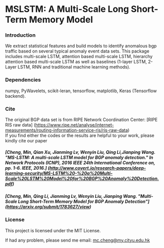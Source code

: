 # MSLSTM: A Multi-Scale Long Short-Term Memory Model

### Introduction
We extract statistical features and build models to identify anomalous bgp traffic based on several typical anomaly event data sets. 
This package includes multi-scale LSTM, attention based multi-scale LSTM, hierarchy attention based multi-scale LSTM as well as baselines (1-layer LSTM, 2-Layer LSTM, RNN and traditional machine learning methods).
### Dependencies
numpy,
PyWavelets,
scikit-leran,
tensorflow,
matplotlib,
Keras (Tensorflow backend).

### Cite
The original BGP data set is from RIPE Network Coordination Center: [RIPE RIS raw data] (https://www.ripe.net/analyse/internet-measurements/routing-information-service-ris/ris-raw-data)  
If you find either the codes or the results are helpful to your work, please kindly cite our paper
##### [**Cheng, Min, Qian Xu, Jianming Lv, Wenyin Liu, Qing Li,Jianping Wang. "MS-LSTM: A multi-scale LSTM model for BGP anomaly detection." In Network Protocols (ICNP), 2016 IEEE 24th International Conference on, pp. 1-6. IEEE, 2016.**] (http://www.covert.io/research-papers/deep-learning-security/MS-LSTM%20-%20a%20Multi-Scale%20LSTM%20Model%20for%20BGP%20Anomaly%20Detection.pdf)
##### [**Cheng, Min, Qing Li, Jianming Lv, Wenyin Liu, Jianping Wang. "Multi-Scale Long Short-Term Memory Model for BGP Anomaly Detection"**] (https://arxiv.org/submit/1783627/view)
### License
This project is licensed under the MIT License.

If had any problem, please send me email: mc.cheng@my.cityu.edu.hk
 
